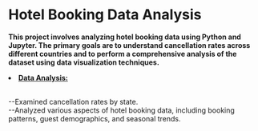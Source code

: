 # Hotel Booking Data Analysis

**This project involves analyzing hotel booking data using Python and Jupyter. The primary goals are to understand cancellation rates across different countries and to perform a comprehensive analysis of the dataset using data visualization techniques.** <br>

<li><b><u>Data Analysis:</b></u></li><br>

--Examined cancellation rates by state.<br>
--Analyzed various aspects of hotel booking data, including booking patterns, guest demographics, and seasonal trends.<br>
